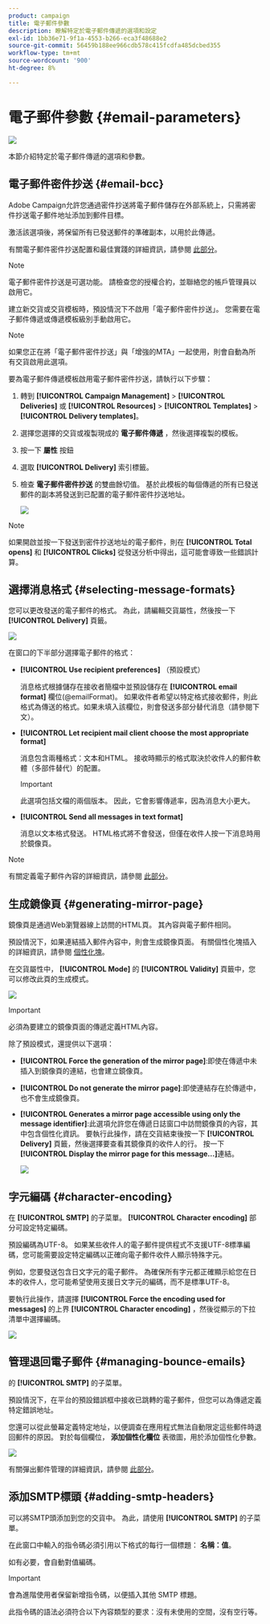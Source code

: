 ```yaml
---
product: campaign
title: 電子郵件參數
description: 瞭解特定於電子郵件傳遞的選項和設定
exl-id: 1bb36e71-9f1a-4553-b266-eca3f48688e2
source-git-commit: 56459b188ee966cdb578c415fcdfa485dcbed355
workflow-type: tm+mt
source-wordcount: '900'
ht-degree: 8%

---
```


# 電子郵件參數 {#email-parameters}

![](../../assets/common.svg)

本節介紹特定於電子郵件傳遞的選項和參數。

## 電子郵件密件抄送 {#email-bcc}

Adobe Campaign允許您通過密件抄送將電子郵件儲存在外部系統上，只需將密件抄送電子郵件地址添加到郵件目標。

激活該選項後，將保留所有已發送郵件的準確副本，以用於此傳遞。

有關電子郵件密件抄送配置和最佳實踐的詳細資訊，請參閱 [此部分](../../installation/using/email-archiving.md)。

>[!NOTE]
>
>電子郵件密件抄送是可選功能。 請檢查您的授權合約，並聯絡您的帳戶管理員以啟用它。

建立新交貨或交貨模板時，預設情況下不啟用「電子郵件密件抄送」。 您需要在電子郵件傳遞或傳遞模板級別手動啟用它。

>[!NOTE]
>
>如果您正在將「電子郵件密件抄送」與「增強的MTA」一起使用，則會自動為所有交貨啟用此選項。

要為電子郵件傳遞模板啟用電子郵件密件抄送，請執行以下步驟：

1. 轉到 **[!UICONTROL Campaign Management]** > **[!UICONTROL Deliveries]** 或 **[!UICONTROL Resources]** > **[!UICONTROL Templates]** > **[!UICONTROL Delivery templates]**。
1. 選擇您選擇的交貨或複製現成的 **電子郵件傳遞** ，然後選擇複製的模板。
1. 按一下 **屬性** 按鈕
1. 選取 **[!UICONTROL Delivery]** 索引標籤。
1. 檢查 **電子郵件密件抄送** 的雙曲餘切值。 基於此模板的每個傳遞的所有已發送郵件的副本將發送到已配置的電子郵件密件抄送地址。

   ![](assets/s_ncs_user_wizard_archiving.png)

>[!NOTE]
>
>如果開啟並按一下發送到密件抄送地址的電子郵件，則在 **[!UICONTROL Total opens]** 和 **[!UICONTROL Clicks]** 從發送分析中得出，這可能會導致一些錯誤計算。

## 選擇消息格式 {#selecting-message-formats}

您可以更改發送的電子郵件的格式。 為此，請編輯交貨屬性，然後按一下 **[!UICONTROL Delivery]** 頁籤。

![](assets/s_ncs_user_wizard_email_param.png)

在窗口的下半部分選擇電子郵件的格式：

* **[!UICONTROL Use recipient preferences]** （預設模式）

   消息格式根據儲存在接收者簡檔中並預設儲存在 **[!UICONTROL email format]** 欄位(@emailFormat)。 如果收件者希望以特定格式接收郵件，則此格式為傳送的格式。如果未填入該欄位，則會發送多部分替代消息（請參閱下文）。

* **[!UICONTROL Let recipient mail client choose the most appropriate format]**

   消息包含兩種格式：文本和HTML。 接收時顯示的格式取決於收件人的郵件軟體（多部件替代）的配置。

   >[!IMPORTANT]
   >
   >此選項包括文檔的兩個版本。 因此，它會影響傳遞率，因為消息大小更大。

* **[!UICONTROL Send all messages in text format]**

   消息以文本格式發送。 HTML格式將不會發送，但僅在收件人按一下消息時用於鏡像頁。

>[!NOTE]
>
>有關定義電子郵件內容的詳細資訊，請參閱 [此部分](defining-the-email-content.md)。

## 生成鏡像頁 {#generating-mirror-page}

鏡像頁是通過Web瀏覽器線上訪問的HTML頁。 其內容與電子郵件相同。

預設情況下，如果連結插入郵件內容中，則會生成鏡像頁面。 有關個性化塊插入的詳細資訊，請參閱 [個性化塊](personalization-blocks.md)。

在交貨屬性中， **[!UICONTROL Mode]** 的 **[!UICONTROL Validity]** 頁籤中，您可以修改此頁的生成模式。

![](assets/s_ncs_user_wizard_miror_page_mode.png)

>[!IMPORTANT]
>
>必須為要建立的鏡像頁面的傳遞定義HTML內容。

除了預設模式，還提供以下選項：

* **[!UICONTROL Force the generation of the mirror page]**:即使在傳遞中未插入到鏡像頁的連結，也會建立鏡像頁。
* **[!UICONTROL Do not generate the mirror page]**:即使連結存在於傳遞中，也不會生成鏡像頁。
* **[!UICONTROL Generates a mirror page accessible using only the message identifier]**:此選項允許您在傳遞日誌窗口中訪問鏡像頁的內容，其中包含個性化資訊。 要執行此操作，請在交貨結束後按一下 **[!UICONTROL Delivery]** 頁籤，然後選擇要查看其鏡像頁的收件人的行。 按一下&#x200B;**[!UICONTROL Display the mirror page for this message...]**&#x200B;連結。

   ![](assets/s_ncs_user_wizard_miror_page_link.png)

## 字元編碼 {#character-encoding}

在 **[!UICONTROL SMTP]** 的子菜單。 **[!UICONTROL Character encoding]** 部分可設定特定編碼。

預設編碼為UTF-8。 如果某些收件人的電子郵件提供程式不支援UTF-8標準編碼，您可能需要設定特定編碼以正確向電子郵件收件人顯示特殊字元。

例如，您要發送包含日文字元的電子郵件。 為確保所有字元都正確顯示給您在日本的收件人，您可能希望使用支援日文字元的編碼，而不是標準UTF-8。

要執行此操作，請選擇 **[!UICONTROL Force the encoding used for messages]** 的上界 **[!UICONTROL Character encoding]** ，然後從顯示的下拉清單中選擇編碼。

![](assets/s_ncs_user_email_del_properties_smtp_tab_encoding.png)

## 管理退回電子郵件 {#managing-bounce-emails}

的 **[!UICONTROL SMTP]** 的子菜單。

預設情況下，在平台的預設錯誤框中接收已跳轉的電子郵件，但您可以為傳遞定義特定錯誤地址。

您還可以從此螢幕定義特定地址，以便調查在應用程式無法自動限定這些郵件時退回郵件的原因。 對於每個欄位， **添加個性化欄位** 表徵圖，用於添加個性化參數。

![](assets/s_ncs_user_email_del_properties_smtp_tab.png)

有關彈出郵件管理的詳細資訊，請參閱 [此部分](understanding-delivery-failures.md#bounce-mail-management)。

## 添加SMTP標頭 {#adding-smtp-headers}

可以將SMTP頭添加到您的交貨中。 為此，請使用 **[!UICONTROL SMTP]** 的子菜單。

在此窗口中輸入的指令碼必須引用以下格式的每行一個標題： **名稱：值**。

如有必要，會自動對值編碼。

>[!IMPORTANT]
>
>會為進階使用者保留新增指令碼，以便插入其他 SMTP 標題。
>
>此指令碼的語法必須符合以下內容類型的要求：沒有未使用的空間，沒有空行等。
